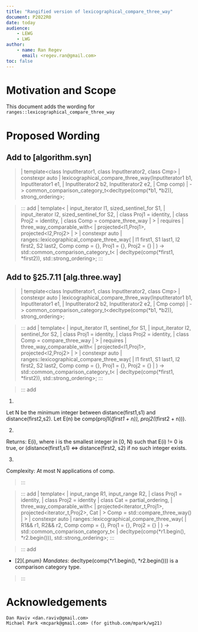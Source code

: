 ```yaml
---
title: "Rangified version of lexicographical_compare_three_way"
document: P2022R0
date: today
audience: 
    - LEWG
    - LWG
author:
    - name: Ran Regev
      email: <regev.ran@gmail.com>
toc: false
---   
```


# Motivation and Scope
This document adds the wording for ```ranges::lexicographical_compare_three_way``` 

# Proposed Wording 

## Add to [algorithm.syn]

> | template<class InputIterator1, class InputIterator2, class Cmp>
> |   constexpr auto
> |     lexicographical_compare_three_way(InputIterator1 b1, InputIterator1 e1,
> |                                       InputIterator2 b2, InputIterator2 e2,
> |                                       Cmp comp)
> |       -> common_comparison_category_t<decltype(comp(\*b1, \*b2)), strong_ordering>;

> ::: add
> | template<
> |     input_iterator I1, sized_sentinel_for<I1> S1,
> |     input_iterator I2, sized_sentinel_for<I2> S2,
> |     class Proj1 = identity, 
> |     class Proj2 = identity,
> |     class Comp = compare_three_way
> | >
> | requires
> |     three_way_comparable_with< 
> |         projected<I1,Proj1>, projected<I2,Proj2> 
> |     >
> | constexpr auto
> |     ranges::lexicographical_compare_three_way( 
> |         I1 first1, S1 last1, I2 first2, S2 last2, Comp comp = {}, Proj1 = {}, Proj2 = {}
> |     ) -> std::common_comparison_category_t<
> |                 decltype(comp(*first1, *first2)), std::strong_ordering>;
> :::

## Add to §25.7.11 [alg.three.way]

> | template<class InputIterator1, class InputIterator2, class Cmp>
> |   constexpr auto
> |     lexicographical_compare_three_way(InputIterator1 b1, InputIterator1 e1,
> |                                       InputIterator2 b2, InputIterator2 e2,
> |                                       Cmp comp)
> |       -> common_comparison_category_t<decltype(comp(\*b1, \*b2)), strong_ordering>;

> ::: add
> | template<
> |     input_iterator I1, sentinel_for<I1> S1,
> |     input_iterator I2, sentinel_for<I2> S2,
> |     class Proj1 = identity, 
> |     class Proj2 = identity,
> |     class Comp = compare_three_way
> | >
> | requires
> |     three_way_comparable_with< 
> |         projected<I1,Proj1>, projected<I2,Proj2> 
> |     >
> | constexpr auto
> |     ranges::lexicographical_compare_three_way( 
> |         I1 first1, S1 last1, I2 first2, S2 last2, Comp comp = {}, Proj1 = {}, Proj2 = {}
> |     ) -> std::common_comparison_category_t<
> |                 decltype(comp(*first1, *first2)), std::strong_ordering>;
> :::

> ::: add

1.
Let N be the minimum integer between distance(first1,s1) and distance(first2,s2).
Let E(n) be comp(proj1(*(first1 + n)), proj2(*(first2 + n))).

2.
Returns: E(i), where i is the smallest integer in [0, N) such that E(i) != 0 is true, or (distance(first1,s1) <=> distance(first2, s2) if no such integer exists.

3.
Complexity: At most N applications of comp.

> :::

> ::: add
> | template<
> |     input_range R1, input_range R2, 
> |     class Proj1 = identity, 
> |     class Proj2 = identity
> |     class Cat = partial_ordering,
> |     three_way_comparable_with<
> |         projected<iterator_t<R1>,Proj1>, projected<iterator_t<R2>,Proj2>, Cat
> |     > Comp = std::compare_three_way()
> | >
> | constexpr auto
> |     ranges::lexicographical_compare_three_way( 
> |         R1&& r1, R2&& r2, Comp comp = {}, Proj1 = {}, Proj2 = {}
> |     ) -> std::common_comparison_category_t<
> |                 decltype(comp(*r1.begin(), *r2.begin())), std::strong_ordering>;
> :::

> ::: add
- [2]{.pnum} _Mandates_: decltype(comp(\*r1.begin(), \*r2.begin())) is a comparison category type.
> :::


# Acknowledgements
    Dan Raviv <dan.raviv@gmail.com>
    Michael Park <mcpark@gmail.com> (for github.com/mpark/wg21)
